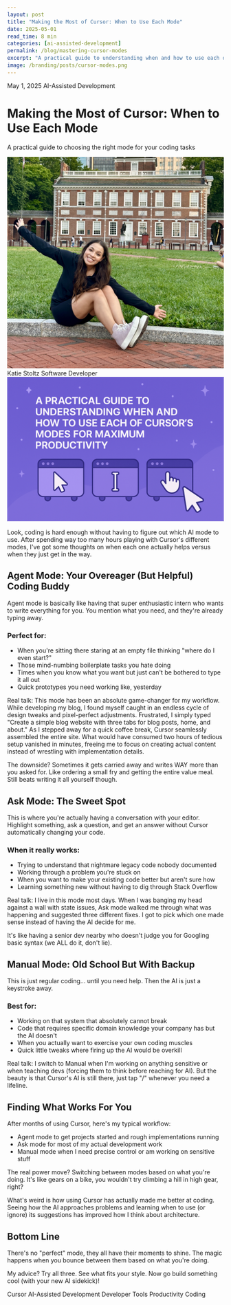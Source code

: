 ```yaml
---
layout: post
title: "Making the Most of Cursor: When to Use Each Mode"
date: 2025-05-01
read_time: 8 min
categories: [ai-assisted-development]
permalink: /blog/mastering-cursor-modes
excerpt: "A practical guide to understanding when and how to use each of Cursor's modes for maximum productivity"
image: /branding/posts/cursor-modes.png
---
```


<div class="blog-post-header">
  <div class="blog-post-meta">
    <span class="post-date">May 1, 2025</span>
    <span class="post-category">AI-Assisted Development</span>
  </div>
  <h1 class="post-title">Making the Most of Cursor: When to Use Each Mode</h1>
  <p class="post-subtitle">A practical guide to choosing the right mode for your coding tasks</p>
  <div class="post-author">
    <img src="/branding/images/katie-author.jpg" alt="Author" class="author-image">
    <div class="author-info">
      <span class="author-name">Katie Stoltz</span>
      <span class="author-title">Software Developer</span>
    </div>
  </div>
</div>

<div class="featured-image">
  <img src="/branding/posts/cursor-modes.png" alt="Featured image">
</div>

<div class="post-content">
  <p>Look, coding is hard enough without having to figure out which AI mode to use. After spending way too many hours playing with Cursor's different modes, I've got some thoughts on when each one actually helps versus when they just get in the way.</p>

  <h2>Agent Mode: Your Overeager (But Helpful) Coding Buddy</h2>

  <p>Agent mode is basically like having that super enthusiastic intern who wants to write everything for you. You mention what you need, and they're already typing away.</p>

  <h3>Perfect for:</h3>
  <ul>
    <li>When you're sitting there staring at an empty file thinking "where do I even start?"</li>
    <li>Those mind-numbing boilerplate tasks you hate doing</li>
    <li>Times when you know what you want but just can't be bothered to type it all out</li>
    <li>Quick prototypes you need working like, yesterday</li>
  </ul>

  <p>Real talk: This mode has been an absolute game-changer for my workflow. While developing my blog, I found myself caught in an endless cycle of design tweaks and pixel-perfect adjustments. Frustrated, I simply typed "Create a simple blog website with three tabs for blog posts, home, and about." As I stepped away for a quick coffee break, Cursor seamlessly assembled the entire site. What would have consumed two hours of tedious setup vanished in minutes, freeing me to focus on creating actual content instead of wrestling with implementation details.</p>

  <p>The downside? Sometimes it gets carried away and writes WAY more than you asked for. Like ordering a small fry and getting the entire value meal. Still beats writing it all yourself though.</p>

  <h2>Ask Mode: The Sweet Spot</h2>

  <p>This is where you're actually having a conversation with your editor. Highlight something, ask a question, and get an answer without Cursor automatically changing your code.</p>

  <h3>When it really works:</h3>
  <ul>
    <li>Trying to understand that nightmare legacy code nobody documented</li>
    <li>Working through a problem you're stuck on</li>
    <li>When you want to make your existing code better but aren't sure how</li>
    <li>Learning something new without having to dig through Stack Overflow</li>
  </ul>

  <p>Real talk: I live in this mode most days. When I was banging my head against a wall with state issues, Ask mode walked me through what was happening and suggested three different fixes. I got to pick which one made sense instead of having the AI decide for me.</p>

  <p>It's like having a senior dev nearby who doesn't judge you for Googling basic syntax (we ALL do it, don't lie).</p>

  <h2>Manual Mode: Old School But With Backup</h2>

  <p>This is just regular coding... until you need help. Then the AI is just a keystroke away.</p>

  <h3>Best for:</h3>
  <ul>
    <li>Working on that system that absolutely cannot break</li>
    <li>Code that requires specific domain knowledge your company has but the AI doesn't</li>
    <li>When you actually want to exercise your own coding muscles</li>
    <li>Quick little tweaks where firing up the AI would be overkill</li>
  </ul>

  <p>Real talk: I switch to Manual when I'm working on anything sensitive or when teaching devs (forcing them to think before reaching for AI). But the beauty is that Cursor's AI is still there, just tap "/" whenever you need a lifeline.</p>

  <h2>Finding What Works For You</h2>

  <p>After months of using Cursor, here's my typical workflow:</p>
  <ul>
    <li>Agent mode to get projects started and rough implementations running</li>
    <li>Ask mode for most of my actual development work</li>
    <li>Manual mode when I need precise control or am working on sensitive stuff</li>
  </ul>

  <p>The real power move? Switching between modes based on what you're doing. It's like gears on a bike, you wouldn't try climbing a hill in high gear, right?</p>

  <p>What's weird is how using Cursor has actually made me better at coding. Seeing how the AI approaches problems and learning when to use (or ignore) its suggestions has improved how I think about architecture.</p>

  <h2>Bottom Line</h2>

  <p>There's no "perfect" mode, they all have their moments to shine. The magic happens when you bounce between them based on what you're doing.</p>

  <p>My advice? Try all three. See what fits your style. Now go build something cool (with your new AI sidekick)!</p>

  <div class="post-tags">
    <span class="tag">Cursor</span>
    <span class="tag">AI-Assisted Development</span>
    <span class="tag">Developer Tools</span>
    <span class="tag">Productivity</span>
    <span class="tag">Coding</span>
  </div>
</div>

